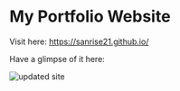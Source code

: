 # My Portfolio Website
Visit here: https://sanrise21.github.io/

Have a glimpse of it here:

![updated site](https://user-images.githubusercontent.com/51911119/143450867-2311612a-48ef-460b-8e68-63e8e5bf9adb.png)
